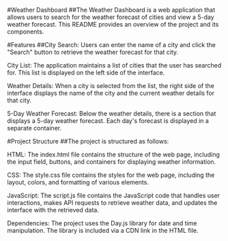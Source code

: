 #Weather Dashboard
##The Weather Dashboard is a web application that allows users to search for the weather forecast of cities and view a 5-day weather forecast. This README provides an overview of the project and its components.

#Features
##City Search: Users can enter the name of a city and click the "Search" button to retrieve the weather forecast for that city.

City List: The application maintains a list of cities that the user has searched for. This list is displayed on the left side of the interface.

Weather Details: When a city is selected from the list, the right side of the interface displays the name of the city and the current weather details for that city.

5-Day Weather Forecast: Below the weather details, there is a section that displays a 5-day weather forecast. Each day's forecast is displayed in a separate container.

#Project Structure
##The project is structured as follows:

HTML: The index.html file contains the structure of the web page, including the input field, buttons, and containers for displaying weather information.

CSS: The style.css file contains the styles for the web page, including the layout, colors, and formatting of various elements.

JavaScript: The script.js file contains the JavaScript code that handles user interactions, makes API requests to retrieve weather data, and updates the interface with the retrieved data.

Dependencies: The project uses the Day.js library for date and time manipulation. The library is included via a CDN link in the HTML file.
